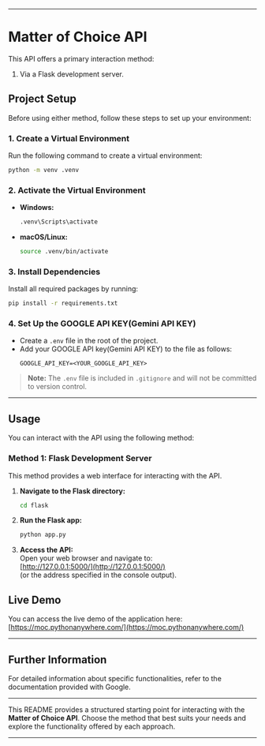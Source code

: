 
---

# Matter of Choice API

This API offers a primary interaction method:  
1. Via a Flask development server.  

## Project Setup

Before using either method, follow these steps to set up your environment:

### 1. **Create a Virtual Environment**  
Run the following command to create a virtual environment:  
```bash
python -m venv .venv
```

### 2. **Activate the Virtual Environment**  
- **Windows:**  
  ```bash
  .venv\Scripts\activate
  ```
- **macOS/Linux:**  
  ```bash
  source .venv/bin/activate
  ```

### 3. **Install Dependencies**  
Install all required packages by running:  
```bash
pip install -r requirements.txt
```

### 4. **Set Up the GOOGLE API KEY(Gemini API KEY)**  
- Create a `.env` file in the root of the project.  
- Add your GOOGLE API key(Gemini API KEY) to the file as follows:  
  ```
  GOOGLE_API_KEY=<YOUR_GOOGLE_API_KEY>
  ```

> **Note:** The `.env` file is included in `.gitignore` and will not be committed to version control.

---

## Usage

You can interact with the API using the following method:

### **Method 1: Flask Development Server**  
This method provides a web interface for interacting with the API.

1. **Navigate to the Flask directory:**  
   ```bash
   cd flask
   ```

2. **Run the Flask app:**  
   ```bash
   python app.py
   ```

3. **Access the API:**  
   Open your web browser and navigate to:  
   [http://127.0.0.1:5000/](http://127.0.0.1:5000/)  
   (or the address specified in the console output).

## Live Demo  

You can access the live demo of the application here:  
[https://moc.pythonanywhere.com/](https://moc.pythonanywhere.com/)

---

## Further Information  

For detailed information about specific functionalities, refer to the documentation provided with Google.

---

This README provides a structured starting point for interacting with the **Matter of Choice API**. Choose the method that best suits your needs and explore the functionality offered by each approach.

--- 

